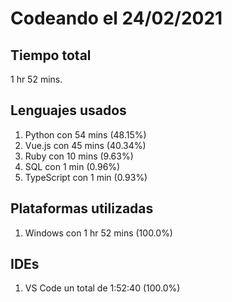 # Codeando el 24/02/2021

## Tiempo total
1 hr 52 mins.

## Lenguajes usados
1. Python con 54 mins (48.15%)
1. Vue.js con 45 mins (40.34%)
1. Ruby con 10 mins (9.63%)
1. SQL con 1 min (0.96%)
1. TypeScript con 1 min (0.93%)

## Plataformas utilizadas
1. Windows con 1 hr 52 mins (100.0%)

## IDEs
1. VS Code un total de 1:52:40 (100.0%)
